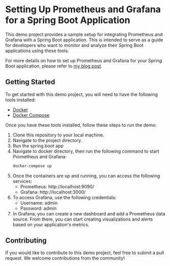# Setting Up Prometheus and Grafana for a Spring Boot Application

This demo project provides a sample setup for integrating Prometheus and Grafana with a Spring Boot application. This is intended to serve as a guide for developers who want to monitor and analyze their Spring Boot applications using these tools.

For more details on how to set up Prometheus and Grafana for your Spring Boot application, please refer to [my blog post]().
## Getting Started

To get started with this demo project, you will need to have the following tools installed:

- [Docker](https://www.docker.com/)
- [Docker Compose](https://docs.docker.com/compose/)

Once you have these tools installed, follow these steps to run the demo:

1. Clone this repository to your local machine.
2. Navigate to the project directory.
3. Run the spring boot app
4. Navigate to docker directory, then run the following command to start Prometheus and Grafana:
    ```bash
    docker-compose up
    ```
5. Once the containers are up and running, you can access the following services:
   * Prometheus: http://localhost:9090/
   * Grafana: http://localhost:3000/
6. To access Grafana, use the following credentials:
   * Username: admin
   * Password: admin
7. In Grafana, you can create a new dashboard and add a Prometheus data source. From there, you can start creating visualizations and alerts based on your application's metrics.
## Contributing
   If you would like to contribute to this demo project, feel free to submit a pull request. We welcome contributions from the community!